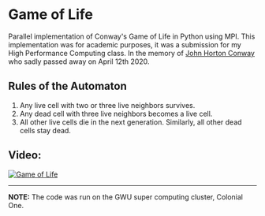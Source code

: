 # Game of Life
Parallel implementation of Conway's Game of Life in Python using MPI. This implementation was for academic purposes, it was a submission for my High Performance Computing class.  In the memory of [John Horton Conway](https://en.wikipedia.org/wiki/John_Horton_Conway) who sadly passed away on April 12th 2020.

## Rules of the Automaton
1. Any live cell with two or three live neighbors survives.
2. Any dead cell with three live neighbors becomes a live cell.
3. All other live cells die in the next generation. Similarly, all other dead cells stay dead.

## Video:
[![Game of Life](https://img.youtube.com/vi/3TEKA_DT6Zg/default.jpg)](https://www.youtube.com/watch?v=3TEKA_DT6Zg "Game of Life")

---

**NOTE:**
The code was run on the GWU super computing cluster, Colonial One.
